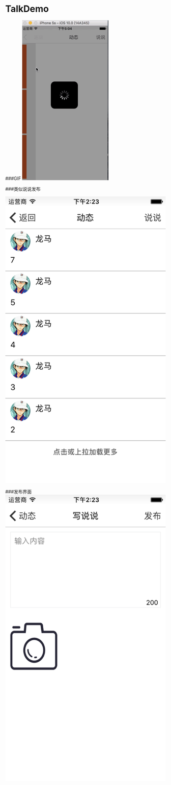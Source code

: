 # TalkDemo
###GIF
![image](https://github.com/linmaojia/TalkDemo/blob/master/raw/2016-10-29%2017_21_42.gif)

###类似说说发布

![image](https://github.com/linmaojia/TalkDemo/blob/master/raw/image_1.png)

###发布界面
![image](https://github.com/linmaojia/TalkDemo/blob/master/raw/image_2.png)
